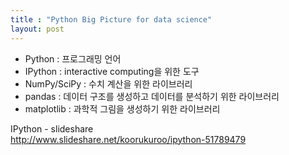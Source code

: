 ```yaml
---
title : "Python Big Picture for data science"
layout: post
---
```


- Python : 프로그래밍 언어  
- IPython : interactive computing을 위한 도구  
- NumPy/SciPy : 수치 계산을 위한 라이브러리  
- pandas : 데이터 구조를 생성하고 데이터를 분석하기 위한 라이브러리  
- matplotlib : 과학적 그림을 생성하기 위한 라이브러리  



IPython - slideshare  
<http://www.slideshare.net/koorukuroo/ipython-51789479>  
